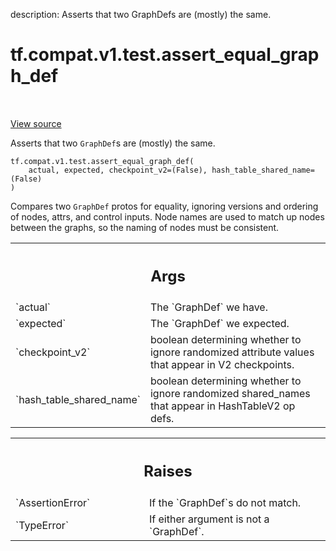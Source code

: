 description: Asserts that two GraphDefs are (mostly) the same.

<div itemscope itemtype="http://developers.google.com/ReferenceObject">
<meta itemprop="name" content="tf.compat.v1.test.assert_equal_graph_def" />
<meta itemprop="path" content="Stable" />
</div>

# tf.compat.v1.test.assert_equal_graph_def

<!-- Insert buttons and diff -->

<table class="tfo-notebook-buttons tfo-api nocontent" align="left">

</table>

<a target="_blank" href="/code/stable/tensorflow/python/framework/test_util.py">View source</a>



Asserts that two `GraphDef`s are (mostly) the same.

<pre class="devsite-click-to-copy prettyprint lang-py tfo-signature-link">
<code>tf.compat.v1.test.assert_equal_graph_def(
    actual, expected, checkpoint_v2=(False), hash_table_shared_name=(False)
)
</code></pre>



<!-- Placeholder for "Used in" -->

Compares two `GraphDef` protos for equality, ignoring versions and ordering of
nodes, attrs, and control inputs.  Node names are used to match up nodes
between the graphs, so the naming of nodes must be consistent.

<!-- Tabular view -->
 <table class="responsive fixed orange">
<colgroup><col width="214px"><col></colgroup>
<tr><th colspan="2"><h2 class="add-link">Args</h2></th></tr>

<tr>
<td>
`actual`
</td>
<td>
The `GraphDef` we have.
</td>
</tr><tr>
<td>
`expected`
</td>
<td>
The `GraphDef` we expected.
</td>
</tr><tr>
<td>
`checkpoint_v2`
</td>
<td>
boolean determining whether to ignore randomized attribute
values that appear in V2 checkpoints.
</td>
</tr><tr>
<td>
`hash_table_shared_name`
</td>
<td>
boolean determining whether to ignore randomized
shared_names that appear in HashTableV2 op defs.
</td>
</tr>
</table>



<!-- Tabular view -->
 <table class="responsive fixed orange">
<colgroup><col width="214px"><col></colgroup>
<tr><th colspan="2"><h2 class="add-link">Raises</h2></th></tr>

<tr>
<td>
`AssertionError`
</td>
<td>
If the `GraphDef`s do not match.
</td>
</tr><tr>
<td>
`TypeError`
</td>
<td>
If either argument is not a `GraphDef`.
</td>
</tr>
</table>

